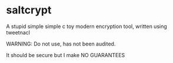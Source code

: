 # saltcrypt
A stupid simple simple c toy modern encryption tool, written using tweetnacl

WARNING: Do not use, has not been audited.

It should be secure but I make NO GUARANTEES
